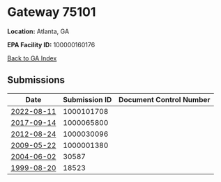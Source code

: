 # Gateway  75101

**Location:** Atlanta, GA

**EPA Facility ID:** 100000160176

[Back to GA Index](../../index.md)

## Submissions

| Date | Submission ID | Document Control Number |
|------|--------------|-------------------------|
| [2022-08-11](submissions/1000101708.md) | 1000101708 |  |
| [2017-09-14](submissions/1000065800.md) | 1000065800 |  |
| [2012-08-24](submissions/1000030096.md) | 1000030096 |  |
| [2009-05-22](submissions/1000001380.md) | 1000001380 |  |
| [2004-06-02](submissions/30587.md) | 30587 |  |
| [1999-08-20](submissions/18523.md) | 18523 |  |
